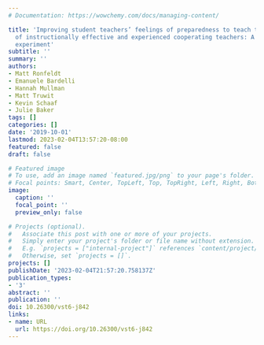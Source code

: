 ```yaml
---
# Documentation: https://wowchemy.com/docs/managing-content/

title: 'Improving student teachers’ feelings of preparedness to teach through recruitment
  of instructionally effective and experienced cooperating teachers: A randomized
  experiment'
subtitle: ''
summary: ''
authors:
- Matt Ronfeldt
- Emanuele Bardelli
- Hannah Mullman
- Matt Truwit
- Kevin Schaaf
- Julie Baker
tags: []
categories: []
date: '2019-10-01'
lastmod: 2023-02-04T13:57:20-08:00
featured: false
draft: false

# Featured image
# To use, add an image named `featured.jpg/png` to your page's folder.
# Focal points: Smart, Center, TopLeft, Top, TopRight, Left, Right, BottomLeft, Bottom, BottomRight.
image:
  caption: ''
  focal_point: ''
  preview_only: false

# Projects (optional).
#   Associate this post with one or more of your projects.
#   Simply enter your project's folder or file name without extension.
#   E.g. `projects = ["internal-project"]` references `content/project/deep-learning/index.md`.
#   Otherwise, set `projects = []`.
projects: []
publishDate: '2023-02-04T21:57:20.758137Z'
publication_types:
- '3'
abstract: ''
publication: ''
doi: 10.26300/vst6-j842
links:
- name: URL
  url: https://doi.org/10.26300/vst6-j842
---
```

